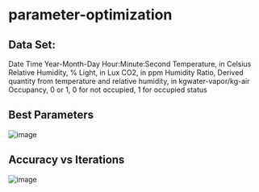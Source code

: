 # parameter-optimization

## Data Set: 
Date Time Year-Month-Day Hour:Minute:Second
Temperature, in Celsius
Relative Humidity, %
Light, in Lux
CO2, in ppm
Humidity Ratio, Derived quantity from temperature and relative humidity, in kgwater-vapor/kg-air
Occupancy, 0 or 1, 0 for not occupied, 1 for occupied status

## Best Parameters
![image](https://user-images.githubusercontent.com/79962205/233124472-4fd2f7f5-b1ca-4731-a82c-9e1ca1f27ca8.png)

## Accuracy vs Iterations
![image](https://user-images.githubusercontent.com/79962205/233124108-0e96f821-5f00-484a-b550-ba0b0695326f.png)
